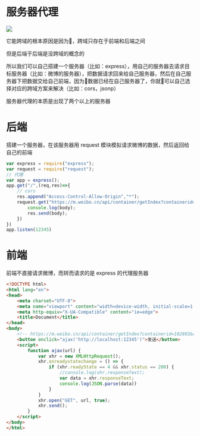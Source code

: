 # 服务器代理

<img src="proxy.png" />

它能跨域的根本原因是因为，跨域只存在于前端和后端之间

但是后端于后端是没跨域的概念的

所以我们可以自己搭建一个服务器（比如：express），用自己的服务器去请求目标服务器（比如：微博的服务器），把数据请求回来给自己服务器，然后在自己服务器下把数据交给自己前端，因为数据已经在自己服务器了，你就可以自己选择对应的跨域方案来解决（比如：cors，jsonp）

服务器代理的本质是出现了两个以上的服务器

# 后端

搭建一个服务器，在该服务器用 request 模块模拟请求微博的数据，然后返回给自己的前端
```js
var express = require("express");
var request = require("request");
// 代理
var app = express();
app.get("/",(req,res)=>{
    // cors
    res.append("Access-Control-Allow-Origin","*");
    request.get("https://m.weibo.cn/api/container/getIndex?containerid=102803&openApp=0",(err,response,body)=>{
        console.log(body);
        res.send(body);
    })
})
app.listen(12345)
```

# 前端


前端不直接请求微博，而转而请求的是 express 的代理服务器
```html
<!DOCTYPE html>
<html lang="en">
<head>
    <meta charset="UTF-8">
    <meta name="viewport" content="width=device-width, initial-scale=1.0">
    <meta http-equiv="X-UA-Compatible" content="ie=edge">
    <title>Document</title>
</head>
<body>
    <!-- https://m.weibo.cn/api/container/getIndex?containerid=102803&openApp=0 -->
    <button onclick="ajax('http://localhost:12345')">发送</button>
    <script>
        function ajax(url) {
            var xhr = new XMLHttpRequest();
            xhr.onreadystatechange = () => {
                if (xhr.readyState == 4 && xhr.status == 200) {
                    //console.log(xhr.responseText);
                    var data = xhr.responseText;
                    console.log(JSON.parse(data))
                }
            }
            xhr.open("GET", url, true);
            xhr.send();
        }
    </script>
</body>
</html>
```